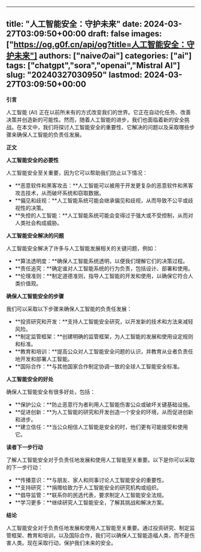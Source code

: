 
---
title: "人工智能安全：守护未来"
date: 2024-03-27T03:09:50+00:00
draft: false
images: ["https://og.g0f.cn/api/og?title=人工智能安全：守护未来"]
authors: ["naiveのai"]
categories: ["ai"]
tags: ["chatgpt","sora","openai","Mistral AI"]
slug: "20240327030950"
lastmod: 2024-03-27T03:09:50+00:00
---
**引言**

人工智能 (AI) 正在以前所未有的方式改变我们的世界。它正在自动化任务、改善决策并创造新的可能性。然而，随着人工智能的进步，我们也面临着新的安全挑战。在本文中，我们将探讨人工智能安全的重要性、它解决的问题以及采取哪些步骤来确保人工智能的负责任发展。

**正文**

**人工智能安全的必要性**

人工智能安全至关重要，因为它可以帮助我们防止以下情况：

* **恶意软件和黑客攻击：**人工智能可以被用于开发更复杂的恶意软件和黑客攻击技术，从而破坏系统和窃取数据。
* **偏见和歧视：**人工智能系统可能会继承偏见和歧视，从而导致不公平或歧视性的决策。
* **失控的人工智能：**人工智能系统可能会变得过于强大或不受控制，从而对人类社会构成威胁。

**人工智能安全解决的问题**

人工智能安全解决了许多与人工智能发展相关的关键问题，例如：

* **算法透明度：**确保人工智能系统透明，以便我们理解它们的决策过程。
* **责任追究：**确定谁对人工智能系统的行为负责，包括设计、部署和使用。
* **伦理准则：**制定道德准则，指导人工智能的开发和使用，以确保它符合人类价值观。

**确保人工智能安全的步骤**

我们可以采取以下步骤来确保人工智能的负责任发展：

* **投资研究和开发：**支持人工智能安全研究，以开发新的技术和方法来减轻风险。
* **制定监管框架：**创建明确的监管框架，为人工智能的发展和使用设定规则和标准。
* **教育和培训：**提高公众对人工智能安全问题的认识，并教育从业者负责任地开发和部署人工智能。
* **国际合作：**与其他国家合作制定协调一致的全球人工智能安全标准。

**人工智能安全的好处**

确保人工智能安全有很多好处，包括：

* **保护公众：**防止恶意行为者利用人工智能伤害公众或破坏关键基础设施。
* **促进创新：**为人工智能的研究和开发创造一个安全的环境，从而促进创新和进步。
* **建立信任：**当公众相信人工智能是安全的时，他们更有可能接受和使用它。

**读者下一步行动**

了解人工智能安全对于负责任地发展和使用人工智能至关重要。以下是你可以采取的下一步行动：

* **传播意识：**与朋友、家人和同事讨论人工智能安全的重要性。
* **支持研究：**捐赠给致力于人工智能安全的研究机构或组织。
* **倡导监管：**联系你的民选代表，要求制定人工智能安全法规。
* **学习更多：**继续研究人工智能安全，了解其挑战和解决方案。

**结论**

人工智能安全对于负责任地发展和使用人工智能至关重要。通过投资研究、制定监管框架、教育和培训，以及国际合作，我们可以确保人工智能造福人类，而不是伤害人类。现在采取行动，保护我们未来的安全。